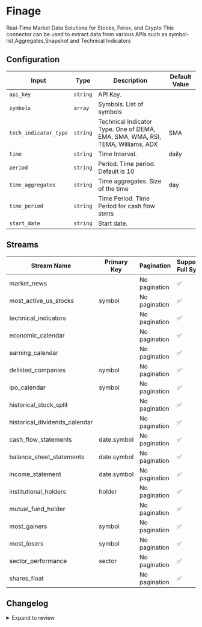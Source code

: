 # Finage
Real-Time Market Data Solutions for Stocks, Forex, and Crypto
This connector can be used to extract data from various APIs such as symbol-list,Aggregates,Snapshot and Technical Indicators

## Configuration

| Input | Type | Description | Default Value |
|-------|------|-------------|---------------|
| `api_key` | `string` | API Key.  |  |
| `symbols` | `array` | Symbols. List of symbols  |  |
| `tech_indicator_type` | `string` | Technical Indicator Type. One of DEMA, EMA, SMA, WMA, RSI, TEMA, Williams, ADX  | SMA |
| `time` | `string` | Time Interval.  | daily |
| `period` | `string` | Period. Time period. Default is 10 |  |
| `time_aggregates` | `string` | Time aggregates. Size of the time | day |
| `time_period` | `string` | Time Period. Time Period for cash flow stmts |  |
| `start_date` | `string` | Start date.  |  |

## Streams
| Stream Name | Primary Key | Pagination | Supports Full Sync | Supports Incremental |
|-------------|-------------|------------|---------------------|----------------------|
| market_news |  | No pagination | ✅ |  ❌  |
| most_active_us_stocks | symbol | No pagination | ✅ |  ❌  |
| technical_indicators |  | No pagination | ✅ |  ❌  |
| economic_calendar |  | No pagination | ✅ |  ✅  |
| earning_calendar |  | No pagination | ✅ |  ❌  |
| delisted_companies | symbol | No pagination | ✅ |  ❌  |
| ipo_calendar | symbol | No pagination | ✅ |  ✅  |
| historical_stock_split  |  | No pagination | ✅ |  ❌  |
| historical_dividends_calendar |  | No pagination | ✅ |  ❌  |
| cash_flow_statements | date.symbol | No pagination | ✅ |  ❌  |
| balance_sheet_statements | date.symbol | No pagination | ✅ |  ❌  |
| income_statement | date.symbol | No pagination | ✅ |  ❌  |
| institutional_holders | holder | No pagination | ✅ |  ❌  |
| mutual_fund_holder |  | No pagination | ✅ |  ❌  |
| most_gainers | symbol | No pagination | ✅ |  ❌  |
| most_losers | symbol | No pagination | ✅ |  ❌  |
| sector_performance | sector | No pagination | ✅ |  ❌  |
| shares_float |  | No pagination | ✅ |  ❌  |

## Changelog

<details>
  <summary>Expand to review</summary>

| Version          | Date              | Pull Request | Subject        |
|------------------|-------------------|--------------|----------------|
| 0.0.3 | 2024-12-14 | [49496](https://github.com/airbytehq/airbyte/pull/49496) | Update dependencies |
| 0.0.2 | 2024-12-12 | [49202](https://github.com/airbytehq/airbyte/pull/49202) | Update dependencies |
| 0.0.1 | 2024-11-11 | | Initial release by [@marcosmarxm](https://github.com/marcosmarxm) via Connector Builder |

</details>
